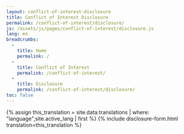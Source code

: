 ```yaml
---
layout: conflict-of-interest-disclosure
title: Conflict of Interest Disclosure
permalink: /conflict-of-interest/disclosure/
js: /assets/js/pages/conflict-of-interest/disclosure.js
lang: en
breadcrumbs:
  - 
    title: Home
    permalink: /
  - 
    title: Conflict of Interest
    permalink: /conflict-of-interest/
  - 
    title: Disclosure
    permalink: /conflict-of-interest/disclosure/
toc: false
---
```


{% assign this_translation = site.data.translations | where: "language",site.active_lang | first %}
{% include disclosure-form.html translation=this_translation %}